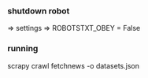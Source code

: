 
### shutdown robot
=> settings => ROBOTSTXT_OBEY = False

### running
scrapy crawl fetchnews -o datasets.json
